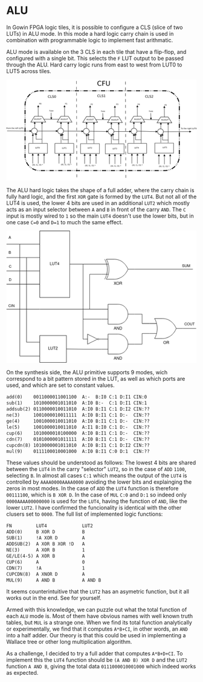 # ALU

In Gowin FPGA logic tiles, it is possible to configure a CLS (slice of two LUTs) in ALU mode. In this mode a hard logic carry chain is used in combination with programmable logic to implement fast arithmatic.

ALU mode is available on the 3 CLS in each tile that have a flip-flop, and configured with a single bit. This selects the `F` LUT output to be passed through the ALU. Hard carry logic runs from east to west from LUT0 to LUT5 across tiles.

![tile carry connections](fig/alu_tile.png)

The ALU hard logic takes the shape of a full adder, where the carry chain is fully hard logic, and the first `XOR` gate is formed by the `LUT4`. But not all of the LUT4 is used, the lower 4 bits are used in an additional `LUT2` which mostly acts as an input selector between `A` and `B` in front of the carry `AND`. The `C` input is mostly wired to `1` so the main `LUT4` doesn't use the lower bits, but in one case `C=0` and `D=1` to much the same effect.

![tile carry connections](fig/alu_logic.png)


On the synthesis side, the ALU primitive supports 9 modes, wich correspond to a bit pattern stored in the LUT, as well as which ports are used, and which are set to constant values.

```
add(0)    0011000011001100  A:-  B:I0 C:1 D:I1 CIN:0
sub(1)    1010000001011010  A:I0 B:-  C:1 D:I1 CIN:1
addsub(2) 0110000010011010  A:I0 B:I1 C:1 D:I2 CIN:??
ne(3)     1001000010011111  A:I0 B:I1 C:1 D:-  CIN:??
ge(4)     1001000010011010  A:I0 B:I1 C:1 D:-  CIN:??
le(5)     1001000010011010  A:I1 B:I0 C:1 D:-  CIN:??
cup(6)    1010000010100000  A:I0 B:I1 C:1 D:-  CIN:??
cdn(7)    0101000001011111  A:I0 B:I1 C:1 D:-  CIN:??
cupcdn(8) 1010000001011010  A:I0 B:I1 C:1 D:I2 CIN:??
mul(9)    0111100010001000  A:I0 B:I1 C:0 D:1  CIN:??
```

These values should be understood as follows: The lowest 4 bits are shared between the `LUT4` in the carry "selector" `LUT2`, so in the case of `ADD` `1100`, selecting `B`. In almost all cases `C:1` which means the output of the `LUT4` is controlled by `AAAA0000AAAA0000` avoiding the lower bits and explainging the zeros in most modes. In the case of `ADD` the `LUT4` function is therefore `00111100`, which is `B XOR D`. In the case of `MUL` `C:0` and `D:1` so indeed only `0000AAAA00000000` is used for the `LUT4`, having the function of `AND`, like the lower `LUT2`. I have confirmed the funcionality is identical with the other clusers set to `0000`. The full list of implemented logic functions:

```
FN         LUT4             LUT2
ADD(0)     B XOR D          B
SUB(1)     !A XOR D         A
ADDSUB(2)  A XOR B XOR !D   A
NE(3)      A XOR B          1
GE/LE(4-5) A XOR B          A
CUP(6)     A                0
CDN(7)     !A               1
CUPCDN(8)  A XNOR D         A
MUL(9)     A AND B          A AND B
```

It seems counterintuitive that the `LUT2` has an asymetric function, but it all works out in the end. See for yourself.

Armed with this knowledge, we can puzzle out what the total function of each `ALU` mode is. Most of them have obvious names with well known truth tables, but `MUL` is a strange one. When we find its total function analytically or experimentally, we find that it computes `A*B+CI`, in other words, an `AND` into a half adder. Our theory is that this could be used in implementing a Wallace tree or other long multiplication algorithm.

As a challenge, I decided to try a full adder that computes `A*B+D+CI`. To implement this the `LUT4` function should be `(A AND B) XOR D` and the `LUT2` function `A AND B`, giving the total data `0111000010001000` which indeed works as expected.